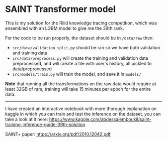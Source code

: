 # SAINT Transformer model

This is my solution for the Riiid knowledge tracing competition, which was ensembled with an LGBM model to give me the 39th rank.

For the code to be run properly, the dataset should be in `/data/raw` then:

- `src/data/validation_split.py` should be ran so we have both validation and training data
- `src/data/preprocess.py` will create the training and validation data preprocessed, and will create a file with user's history, all pickled to data/preprocessed
- `src/models/train.py` will train the model, and save it in `models/`

**Note** that running all the transformations on the raw data would require at least 32GB of ram, training will take 15 minutes per epoch for the entire data. 

-----

I have created an interactive notebook with more thorough explanation on kaggle in which you can train and test the inference on the dataset, you can take a look at it here: https://www.kaggle.com/abdessalemboukil/saint-training-inference-guide-39th-solution


SAINT+ paper: https://arxiv.org/pdf/2010.12042.pdf